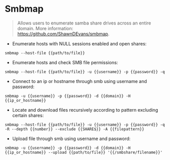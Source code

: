 # Smbmap

> Allows users to enumerate samba share drives across an entire domain.
> More information: <https://github.com/ShawnDEvans/smbmap>.

- Enumerate hosts with NULL sessions enabled and open shares:

`smbmap --host-file {{path/to/file}}`

- Enumerate hosts and check SMB file permissions:

`smbmap --host-file {{path/to/file}} -u {{username}} -p {{password}} -q`

- Connect to an ip or hostname through smb using username and password:

`smbmap -u {{username}} -p {{password}} -d {{domain}} -H {{ip_or_hostname}}`

- Locate and download files recursively according to pattern excluding certain shares:

`smbmap --host-file {{path/to/file}} -u {{username}} -p {{password}} -q -R --depth {{number}} --exclude {{SHARE$}} -A {{filepattern}}`

- Upload file through smb using username and password:

`smbmap -u {{username}} -p {{password}} -d {{domain}} -H {{ip_or_hostname}} --upload {{path/to/file}} '{{/smbshare/filename}}'`
